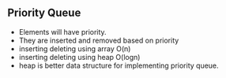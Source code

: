 ## Priority Queue

- Elements will have priority.
- They are inserted and removed based on priority
- inserting deleting using array O(n)
- inserting deleting using heap O(logn)
- heap is better data structure for implementing priority queue.